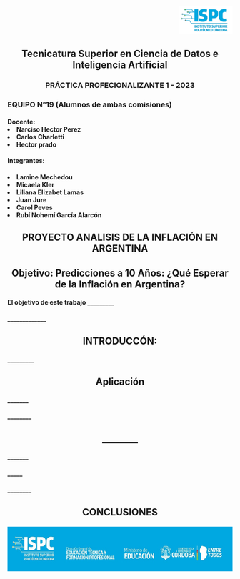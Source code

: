 <p align="right">
     <img src="ispc1.jpg" width="120">
</p>
<p align="center">
    <h2 align="center">Tecnicatura Superior en Ciencia de Datos e Inteligencia Artificial </h2>
     <h3 align="center"> PRÁCTICA PROFECIONALIZANTE 1 - 2023 </h3>
     <h3>EQUIPO N°19 (Alumnos de ambas comisiones)</h3>
</p> 
<p align="left">
     <h4 align="left"> Docente: 
                               <li> Narciso Hector Perez</li>
                               <li> Carlos Charletti </li>
                               <li> Hector prado </li>
     </h4>
  <h4 align="left">Integrantes: </h4>
     <h4 <ul type=”A”>
       <li> Lamine Mechedou</li>
       <li> Micaela Kler </l>
       <li>Liliana Elizabet Lamas</li>
       <li>Juan Jure</li>
       <li>Carol Peves</li>
       <li>Rubí Nohemí García Alarcón</li>
      </ul>  </h4>
</p> 
<p align="center">
    <h2 align="center"> PROYECTO ANALISIS DE LA INFLACIÓN EN ARGENTINA  </h2>
</p> 
<p align="center">
    <h2 align="center">Objetivo: Predicciones a 10 Años: ​
               ¿Qué Esperar de la Inflación en Argentina? </h2>
</p> 
<p align="left">
          <h4 align="left">  El objetivo de este trabajo _________</h4>
      <h4 align="left">  _____________  </h4>
</p> 
<p align="center">
    <h2 align="center">INTRODUCCÓN: </h2>
</p> 
      <h4 align="left">  _________ </h4>
</p> 
<p align="center">
    <h2 align="center"> Aplicación </h2>
</p> 
      <h4 align="left"> _______ </h4>
      <h4 align="left"> ________  </h4>
</p> 
<p align="center">
    <h2 align="center">________ </h2>
    <h4 align="left">  _______ </h4>
     <h4 align="left"> _____  </h4>
     <h4 align="left"> ________  </h4>
</p> 
<p align="center">
    <h2 align="center">CONCLUSIONES </h2>   
      <h4(_________)  </h4>
       <h4 (________)   </h4>
       </p>
       </p>
       </p>



<p align="center">
     <img src="Pie de pagina.jpg" width="1200" height= "100"> 
</p>
